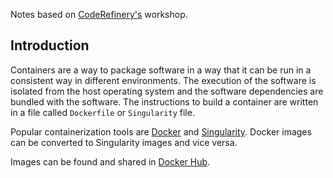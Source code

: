 Notes based on [CodeRefinery's](https://coderefinery.github.io/reproducible-research/environments/) workshop.

## Introduction

Containers are a way to package software in a way that it can be run in a consistent way in different environments.
The execution of the software is isolated from the host operating system and the software dependencies are bundled with the software.
The instructions to build a container are written in a file called `Dockerfile` or `Singularity` file.

Popular containerization tools are [Docker](https://www.docker.com/) and [Singularity](https://sylabs.io/singularity/).
Docker images can be converted to Singularity images and vice versa.

Images can be found and shared in [Docker Hub](https://hub.docker.com/).